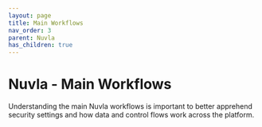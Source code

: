 ```yaml
---
layout: page
title: Main Workflows
nav_order: 3
parent: Nuvla
has_children: true
---
```


# Nuvla - Main Workflows

Understanding the main Nuvla workflows is important to better apprehend security settings and how data and control flows work across the platform.
